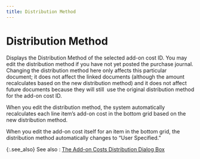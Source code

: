 ```yaml
---
title: Distribution Method
---
```


# Distribution Method


Displays the Distribution Method of the selected add-on cost ID. You  may edit the distribution method if you have not yet posted the purchase  journal. Changing the distribution method here only affects this particular  document; it does not affect the linked documents (although the amount  recalculates based on the new distribution method) and it does not affect  future documents because they will still  use  the original distribution method for the add-on cost ID.


When you edit the distribution method, the system automatically recalculates  each line item’s add-on cost in the bottom grid based on the new distribution  method.


When you edit the add-on cost itself for an item in the bottom grid,  the distribution method automatically changes to “User Specified.”


{:.see_also}
See also
: [The  Add-on Costs Distribution Dialog Box]({{site.pp_baseurl}}/purc-proc/doc-profile/doc-options/utils/addon-costs-distr/the_freight_distribution_dialog_box.html)

